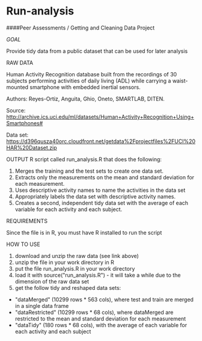 Run-analysis
============

####Peer Assessments / Getting and Cleaning Data Project


*GOAL*

Provide tidy data from a public dataset that can be used for later analysis



RAW DATA

Human Activity Recognition database built from the recordings of 30 subjects performing activities of daily living (ADL) while carrying a waist-mounted smartphone with embedded inertial sensors.

Authors: Reyes-Ortiz, Anguita, Ghio, Oneto, SMARTLAB, DITEN. 

Source: http://archive.ics.uci.edu/ml/datasets/Human+Activity+Recognition+Using+Smartphones#

Data set: https://d396qusza40orc.cloudfront.net/getdata%2Fprojectfiles%2FUCI%20HAR%20Dataset.zip



OUTPUT
R script called run_analysis.R that does the following:
1. Merges the training and the test sets to create one data set.
2. Extracts only the measurements on the mean and standard deviation for each measurement. 
3. Uses descriptive activity names to name the activities in the data set
4. Appropriately labels the data set with descriptive activity names. 
5. Creates a second, independent tidy data set with the average of each variable for each activity and each subject. 

REQUIREMENTS

Since the file is in R, you must have R installed to run the script


HOW TO USE

1. download and unzip the raw data (see link above)
2. unzip the file in your work directory in R
3. put the file run_analysis.R in your work directory
4. load it with source("run_analysis.R") - it will take a while due to the dimension of the raw data set
5. get the follow tidy and reshaped data sets:
* "dataMerged" (10299 rows * 563 cols), where test and train are merged in a single data frame
* "dataRestricted" (10299 rows * 68 cols), where dataMerged are restricted to the mean and standard deviation for each measurement
* "dataTidy" (180 rows * 68 cols), with the average of each variable for each activity and each subject 
